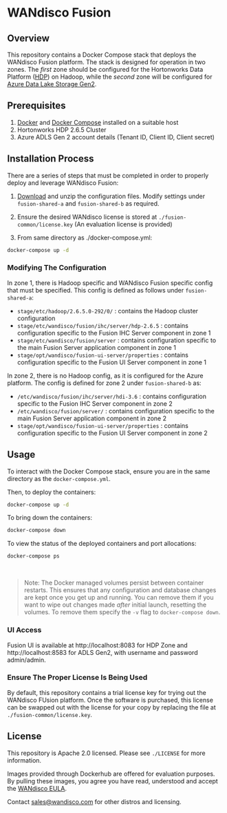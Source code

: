 # WANdisco Fusion 

## Overview
This repository contains a Docker Compose stack that deploys the WANdisco Fusion platform. The stack is designed for operation in two zones. The _first_ zone should be configured for the Hortonworks Data Platform ([HDP](https://hortonworks.com/products/data-platforms/hdp/)) on Hadoop, while the _second_ zone will be configured for [Azure Data Lake Storage Gen2](https://docs.microsoft.com/en-us/azure/storage/blobs/data-lake-storage-introduction). 

## Prerequisites 
1. [Docker](https://docs.docker.com/install/overview/) and [Docker Compose](https://docs.docker.com/compose/install/) installed on a suitable host
1. Hortonworks HDP 2.6.5 Cluster
1. Azure ADLS Gen 2 account details (Tenant ID, Client ID, Client secret) 

## Installation Process
There are a series of steps that must be completed in order to properly deploy and leverage WANdisco Fusion:

1. [Download](https://github.com/WANdisco/fusion-docker-compose/archive/master.zip) and unzip the configuration files. Modify settings under `fusion-shared-a` and `fusion-shared-b` as required. 

1. Ensure the desired WANdisco license is stored at `./fusion-common/license.key` (An evaluation license is provided)

1. From same directory as ./docker-compose.yml:

```bash
docker-compose up -d
```

### Modifying The Configuration
In zone 1, there is Hadoop specific and WANdisco Fusion specific config that must be specified. This config is defined as follows under `fusion-shared-a`:
- `stage/etc/hadoop/2.6.5.0-292/0/` : contains the Hadoop cluster configuration
- `stage/etc/wandisco/fusion/ihc/server/hdp-2.6.5` : contains configuration specific to the Fusion IHC Server component in zone 1
- `stage/etc/wandisco/fusion/server` : contains configuration specific to the main Fusion Server application component in zone 1
- `stage/opt/wandisco/fusion-ui-server/properties` : contains configuration specific to the Fusion UI Server component in zone 1

In zone 2, there is no Hadoop config, as it is configured for the Azure platform. The config is defined for zone 2 under `fusion-shared-b` as:
- `/etc/wandisco/fusion/ihc/server/hdi-3.6` : contains configuration specific to the Fusion IHC Server component in zone 2
- `/etc/wandisco/fusion/server/` : contains configuration specific to the main Fusion Server application component in zone 2
- `stage/opt/wandisco/fusion-ui-server/properties` : contains configuration specific to the Fusion UI Server component in zone 2

## Usage
To interact with the Docker Compose stack, ensure you are in the same directory as the `docker-compose.yml`. 

Then, to deploy the containers:
```bash
docker-compose up -d
```

To bring down the containers:
```bash
docker-compose down
```

To view the status of the deployed containers and port allocations:
```bash
docker-compose ps
```
</br>

> Note: The Docker managed volumes persist between container restarts. This ensures that any configuration and database changes are kept once you get up and running. You can remove them if you want to wipe out changes made _after_ initial launch, resetting the volumes. To remove them specify the `-v` flag to `docker-compose down`. 

### UI Access 
Fusion UI is available at http://localhost:8083 for HDP Zone and http://localhost:8583 for ADLS Gen2, with username and password admin/admin.


### Ensure The Proper License Is Being Used
By default, this repository contains a trial license key for trying out the WANdisco FUsion platform. Once the software is purchased, this license can be swapped out with the license for your copy by replacing the file at `./fusion-common/license.key`. 

## License
This repository is Apache 2.0 licensed. Please see `./LICENSE` for more information.

Images provided through Dockerhub are offered for evaluation purposes. By pulling these images, you agree you have read, understood and accept the [WANdisco EULA](https://www.wandisco.com/eula).

Contact sales@wandisco.com for other distros and licensing. 
